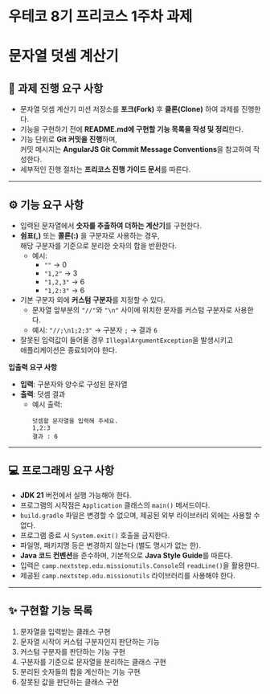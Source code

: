 # 우테코 8기 프리코스 1주차 과제

# 문자열 덧셈 계산기

## 📘 과제 진행 요구 사항

- 문자열 덧셈 계산기 미션 저장소를 **포크(Fork)** 후 **클론(Clone)** 하여 과제를 진행한다.  
- 기능을 구현하기 전에 **README.md에 구현할 기능 목록을 작성 및 정리**한다.  
- 기능 단위로 **Git 커밋을 진행**하며,  
  커밋 메시지는 **AngularJS Git Commit Message Conventions**을 참고하여 작성한다.  
- 세부적인 진행 절차는 **프리코스 진행 가이드 문서**를 따른다.

---

## ⚙️ 기능 요구 사항

- 입력된 문자열에서 **숫자를 추출하여 더하는 계산기**를 구현한다.
- **쉼표(,)** 또는 **콜론(:)** 을 구분자로 사용하는 경우,  
  해당 구분자를 기준으로 분리한 숫자의 합을 반환한다.  
  - 예시:  
    - `""` → 0  
    - `"1,2"` → 3  
    - `"1,2,3"` → 6  
    - `"1,2:3"` → 6  
- 기본 구분자 외에 **커스텀 구분자**를 지정할 수 있다.  
  - 문자열 앞부분의 `"//"`와 `"\n"` 사이에 위치한 문자를 커스텀 구분자로 사용한다.  
  - 예시: `"//;\n1;2;3"` → 구분자 `;` → 결과 `6`
- 잘못된 입력값이 들어올 경우 `IllegalArgumentException`을 발생시키고  
  애플리케이션은 종료되어야 한다.

**입출력 요구 사항**
- **입력**: 구분자와 양수로 구성된 문자열  
- **출력**: 덧셈 결과  
  - 예시 출력:
    ```
    덧셈할 문자열을 입력해 주세요.
    1,2:3
    결과 : 6
    ```

---

## 💻 프로그래밍 요구 사항

- **JDK 21** 버전에서 실행 가능해야 한다.  
- 프로그램의 시작점은 `Application` 클래스의 `main()` 메서드이다.  
- `build.gradle` 파일은 변경할 수 없으며, 제공된 외부 라이브러리 외에는 사용할 수 없다.  
- 프로그램 종료 시 `System.exit()` 호출을 금지한다.  
- 파일명, 패키지명 등은 변경하지 않는다 (별도 명시가 없는 한).  
- **Java 코드 컨벤션**을 준수하며, 기본적으로 **Java Style Guide**를 따른다.  
- 입력은 `camp.nextstep.edu.missionutils.Console`의 `readLine()`을 활용한다.  
- 제공된 `camp.nextstep.edu.missionutils` 라이브러리를 사용해야 한다.

---

## ✨ 구현할 기능 목록

1. 문자열을 입력받는 클래스 구현
2. 문자열 시작이 커스텀 구분자인지 판단하는 기능
3. 커스텀 구분자를 판단하는 기능 구현  
4. 구분자를 기준으로 문자열을 분리하는 클래스 구현  
5. 분리된 숫자들의 합을 계산하는 기능 구현  
6. 잘못된 값을 판단하는 클래스 구현
